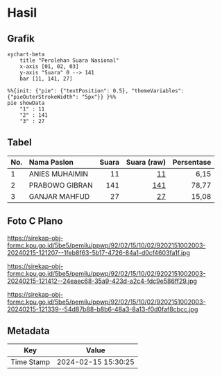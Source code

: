 # Hasil

## Grafik

```mermaid
xychart-beta
    title "Perolehan Suara Nasional"
    x-axis [01, 02, 03]
    y-axis "Suara" 0 --> 141
    bar [11, 141, 27]
```

```mermaid
%%{init: {"pie": {"textPosition": 0.5}, "themeVariables": {"pieOuterStrokeWidth": "5px"}} }%%
pie showData
    "1" : 11
    "2" : 141
    "3" : 27
```

## Tabel

| No. | Nama Paslon    | Suara | Suara (raw) | Persentase |
|:--- |:-------------- | -----:| -----------:| ----------:|
| 1   | ANIES MUHAIMIN | 11    | [11][p-1]   | 6,15       |
| 2   | PRABOWO GIBRAN | 141   | [141][p-2]  | 78,77      |
| 3   | GANJAR MAHFUD  | 27    | [27][p-3]   | 15,08      |


[p-1]: https://github.com/gigit-pemilu/pemilu-2024/blob/main/pilpres/hitung-suara/sub/92-papua-barat/sub/02-manokwari/sub/15-manokwari-selatan/sub/1002-anday/sub/003-tps/sub/paslon-1.txt
[p-2]: https://github.com/gigit-pemilu/pemilu-2024/blob/main/pilpres/hitung-suara/sub/92-papua-barat/sub/02-manokwari/sub/15-manokwari-selatan/sub/1002-anday/sub/003-tps/sub/paslon-2.txt
[p-3]: https://github.com/gigit-pemilu/pemilu-2024/blob/main/pilpres/hitung-suara/sub/92-papua-barat/sub/02-manokwari/sub/15-manokwari-selatan/sub/1002-anday/sub/003-tps/sub/paslon-3.txt

## Foto C Plano

https://sirekap-obj-formc.kpu.go.id/5be5/pemilu/ppwp/92/02/15/10/02/9202151002003-20240215-121207--1feb8f63-5b17-4726-84a1-d0cf4603fa1f.jpg

https://sirekap-obj-formc.kpu.go.id/5be5/pemilu/ppwp/92/02/15/10/02/9202151002003-20240215-121412--24eaec68-35a9-423d-a2c4-fdc9e586ff29.jpg

https://sirekap-obj-formc.kpu.go.id/5be5/pemilu/ppwp/92/02/15/10/02/9202151002003-20240215-121339--54d87b88-b8b6-48a3-8a13-f0d0faf8cbcc.jpg


## Metadata

| Key        | Value               |
| ---------- | ------------------- |
| Time Stamp | 2024-02-15 15:30:25 |



